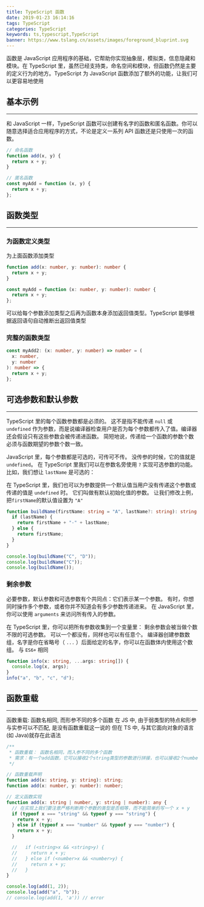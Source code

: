 ```yaml
---
title: TypeScript 函数
date: 2019-01-23 16:14:16
tags: TypeScript
categories: TypeScript
keywords: ts,typescript,TypeScript
banner: https://www.tslang.cn/assets/images/foreground_bluprint.svg
---
```


函数是 JavaScript 应用程序的基础，它帮助你实现抽象层，模拟类，信息隐藏和模块。在 TypeScript 里，虽然已经支持类，命名空间和模块，但函数仍然是主要的定义行为的地方。TypeScript 为 JavaScript 函数添加了额外的功能，让我们可以更容易地使用

<!-- more -->

## 基本示例

---

和 JavaScript 一样，TypeScript 函数可以创建有名字的函数和匿名函数。你可以随意选择适合应用程序的方式，不论是定义一系列 API 函数还是只使用一次的函数。

```js
// 命名函数
function add(x, y) {
  return x + y;
}

// 匿名函数
const myAdd = function (x, y) {
  return x + y;
};
```

## 函数类型

---

### 为函数定义类型

为上面函数添加类型

```ts
function add(x: number, y: number): number {
  return x + y;
}

const myAdd = function (x: number, y: number): number {
  return x + y;
};
```

可以给每个参数添加类型之后再为函数本身添加返回值类型。TypeScript 能够根据返回语句自动推断出返回值类型

### 完整的函数类型

```ts
const myAdd2: (x: number, y: number) => number = (
  x: number,
  y: number
): number => {
  return x + y;
};
```

## 可选参数和默认参数

---

TypeScript 里的每个函数参数都是必须的。 这不是指不能传递 `null` 或 `undefined` 作为参数，而是说编译器检查用户是否为每个参数都传入了值。编译器还会假设只有这些参数会被传递进函数。 简短地说，传递给一个函数的参数个数必须与函数期望的参数个数一致。

JavaScript 里，每个参数都是可选的，可传可不传。 没传参的时候，它的值就是 `undefined`。 在 TypeScript 里我们可以在参数名旁使用 `?` 实现可选参数的功能。 比如，我们想让 `lastName` 是可选的：

在 TypeScript 里，我们也可以为参数提供一个默认值当用户没有传递这个参数或传递的值是 `undefined` 时。 它们叫做有默认初始化值的参数。 让我们修改上例，把`firstName`的默认值设置为 `"A"`

```ts
function buildName(firstName: string = "A", lastName?: string): string {
  if (lastName) {
    return firstName + "-" + lastName;
  } else {
    return firstName;
  }
}

console.log(buildName("C", "D"));
console.log(buildName("C"));
console.log(buildName());
```

### 剩余参数

必要参数，默认参数和可选参数有个共同点：它们表示某一个参数。 有时，你想同时操作多个参数，或者你并不知道会有多少参数传递进来。 在 JavaScript 里，你可以使用 `arguments` 来访问所有传入的参数。

在 TypeScript 里，你可以把所有参数收集到一个变量里：
剩余参数会被当做个数不限的可选参数。 可以一个都没有，同样也可以有任意个。 编译器创建参数数组，名字是你在省略号（ `...` ）后面给定的名字，你可以在函数体内使用这个数组。
与 `ES6+` 相同

```ts
function info(x: string, ...args: string[]) {
  console.log(x, args);
}
info("a", "b", "c", "d");
```

## 函数重载

---

函数重载: 函数名相同, 而形参不同的多个函数
在 JS 中, 由于弱类型的特点和形参与实参可以不匹配, 是没有函数重载这一说的 但在 TS 中, 与其它面向对象的语言(如 Java)就存在此语法

```ts
/**
 * 函数重载： 函数名相同，而入参不同的多个函数
 * 需求：有一个add函数，它可以接收2个string类型的参数进行拼接，也可以接收2个number类型的参数进行相加
 */

// 函数重载声明
function add(x: string, y: string): string;
function add(x: number, y: number): number;

// 定义函数实现
function add(x: string | number, y: string | number): any {
  // 在实现上我们要注意严格判断两个参数的类型是否相等，而不能简单的写一个 x + y
  if (typeof x === "string" && typeof y === "string") {
    return x + y;
  } else if (typeof x === "number" && typeof y === "number") {
    return x + y;
  }

  //   if (<string>x && <string>y) {
  //     return x + y;
  //   } else if (<number>x && <number>y) {
  //     return x + y;
  //   }
}

console.log(add(1, 2));
console.log(add("a", "b"));
// console.log(add(1, 'a')) // error
```
